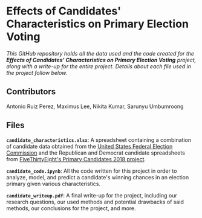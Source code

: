 # Effects of Candidates' Characteristics on Primary Election Voting

*This GitHub repository holds all the data used and the code created for the **Effects of Candidates' Characteristics on Primary Election Voting** project, along with a write-up for the entire project. Details about each file used in the project follow below.*

## Contributors 

Antonio Ruiz Perez, Maximus Lee, Nikita Kumar, Sarunyu Umbumroong

## Files

**`candidate_characteristics.xlsx`**: A spreadsheet containing a combination of candidate data obtained from the [United States Federal Election Commission](https://www.fec.gov/data/browse-data/?tab=candidates) and the Republican and Democrat candidate spreadsheets from [FiveThirtyEight's Primary Candidates 2018 project](https://github.com/fivethirtyeight/data/tree/master/primary-candidates-2018).

**`candidate_code.ipynb`**: All the code written for this project in order to analyze, model, and predict a candidate's winning chances in an election primary given various characteristics.

**`candidate_writeup.pdf`**: A final write-up for the project, including our research questions, our used methods and potential drawbacks of said methods, our conclusions for the project, and more.
